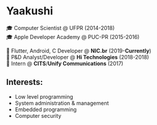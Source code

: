 # Yaakushi

🎓 Computer Scientist @ UFPR (2014-2018)<br>
🎓 Apple Developer Academy @ PUC-PR (2015-2016)

💼 Flutter, Android, C Developer @ **NIC.br** (2019-**Currently**)<br>
💼 P&D Analyst/Developer @ **Hi Technologies** (2018-2018)<br>
💼 Intern @ **CITS**/**Unify Communications** (2017)

## Interests:
- Low level programming
- System administration & management
- Embedded programming
- Computer security
